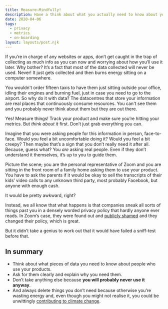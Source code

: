 ```yaml
---
title: Measure—Mindfully!
description: Have a think about what you actually need to know about your users. It may be less than you think.
date: 2020-04-06
tags:
  - privacy
  - metrics
  - on-boarding
layout: layouts/post.njk
---
```


If you’re in charge of any websites or apps, don’t get caught in the trap of collecting as much info as you can now and worrying about how you’ll use it later. Why bother? It’s a fact that most of the data collected will never be used. Never! It just gets collected and then burns energy sitting on a computer somewhere.

You wouldn't order fifteen taxis to have them just sitting outside your office, idling their engines and burning fuel, just in case you need to go to the airport. So why do it with data? The datacentres that store your information are real places that continuously consume resources. You can't see them and you probably never think about them but they are out there.

Yes! Measure things! Track your product and make sure you’re hitting your metrics. But _think about it_ first. Don’t just grab everything you can.

Imagine that you were asking people for this information in person, face-to-face. Would you feel a bit uncomfortable doing it? Would you feel a bit creepy? Then maybe that’s a sign that you don’t really need it after all. Because, guess what? You _are_ asking real people. Even if they don’t understand it themselves, it’s up to you to guide them.

Picture the scene; you are the personal representative of Zoom and you are sitting in the front room of a family home asking them to use your product. You have to ask the parents if it would be okay to sell the transcripts of their kids’ video calls to any unknown third party, most probably Facebook, but anyone with enough cash.

It would be pretty awkward, right? 

Instead, we all know that what happens is that companies sneak all sorts of things past you in a densely worded privacy policy that hardly anyone ever reads. In Zoom’s case, they were found out and [publicly shamed](https://www.independent.co.uk/life-style/gadgets-and-tech/news/zoom-privacy-data-facebook-video-chat-app-lawsuit-a9438376.html) and they changed their policy, which is great.

But it didn’t take a genius to work out that it would have failed a sniff-test before that.

## In summary

- Think about what pieces of data you need to know about people who use your products.
- Ask for them clearly and explain why you need them.
- Don’t take anything else because **you will probably never use it anyway**.
- And always delete things you don’t need because otherwise you’re wasting energy and, even though you might not realise it, you could be unwittingly [contributing to climate change](https://gerrymcgovern.com/books/world-wide-waste/).
